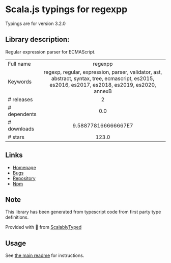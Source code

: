 
# Scala.js typings for regexpp

Typings are for version 3.2.0

## Library description:
Regular expression parser for ECMAScript.

|                    |                 |
| ------------------ | :-------------: |
| Full name          | regexpp |
| Keywords           | regexp, regular, expression, parser, validator, ast, abstract, syntax, tree, ecmascript, es2015, es2016, es2017, es2018, es2019, es2020, annexB |
| # releases         | 2 |
| # dependents       | 0.0 |
| # downloads        | 9.588778166666667E7 |
| # stars            | 123.0 |

## Links
- [Homepage](https://github.com/mysticatea/regexpp#readme)
- [Bugs](https://github.com/mysticatea/regexpp/issues)
- [Repository](https://github.com/mysticatea/regexpp)
- [Npm](https://www.npmjs.com/package/regexpp)
    


## Note
This library has been generated from typescript code from first party type definitions.

Provided with :purple_heart: from [ScalablyTyped](https://github.com/oyvindberg/ScalablyTyped)

## Usage
See [the main readme](../../readme.md) for instructions.


